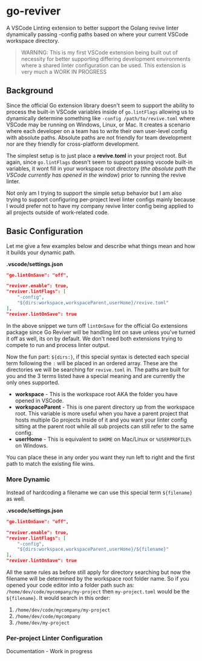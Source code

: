 # go-reviver
A VSCode Linting extension to better support the Golang revive linter dynamically passing -config paths based on where your current VSCode workspace directory.

> WARNING: This is my first VSCode extension being built out of necessity for better supporting differing development environments where a shared linter configuration can be used.
> This extension is very much a WORK IN PROGRESS

## Background
Since the official Go extension library doesn't seem to support the ability to process the built-in VSCode variables inside of `go.lintFlags` allowing us to dynamically determine something like `-config /path/to/revive.toml` where VSCode may be running on Windows, Linux, or Mac. It creates a scenario where each developer on a team has to write their own user-level config with absolute paths. Absolute paths are not friendly for team development nor are they friendly for cross-platform development.

The simplest setup is to just place a **revive.toml** in your project root. But again, since `go.lintFlags` doesn't seem to support passing vscode built-in variables, it wont fill in your workspace root directory (_the absolute path the VSCode currently has opened in the window_) prior to running the revive linter.

Not only am I trying to support the simple setup behavior but I am also trying to support configuring per-project level linter configs mainly because I would prefer not to have my company revive linter config being applied to all projects outside of work-related code.

## Basic Configuration
Let me give a few examples below and describe what things mean and how it builds your dynamic path.

**.vscode/settings.json**
```json
"go.lintOnSave": "off",

"reviver.enable": true,
"reviver.lintFlags": [
    "-config",
    "${dirs:workspace,workspaceParent,userHome}/revive.toml"
],
"reviver.lintOnSave": true
```

In the above snippet we turn off `lintOnSave` for the official Go extensions package since Go Reviver will be handling lint on save unless you've turned it off as well, its on by default. We don't need both extensions trying to compete to run and process linter output.

Now the fun part: `${dirs:}`, if this special syntax is detected each special term following the `:` will be placed in an ordered array. These are the directories we will be searching for `revive.toml` in. The paths are built for you and the 3 terms listed have a special meaning and are currently the only ones supported.
- **workspace** - This is the workspace root AKA the folder you have opened in VSCode.
- **workspaceParent** - This is one parent directory up from the workspace root. This variable is more useful when you have a parent project that hosts multiple Go projects inside of it and you want your linter config sitting at the parent root while all sub projects can still refer to the same config.
- **userHome** - This is equivalent to `$HOME` on Mac/Linux or `%USERPROFILE%` on Windows.

You can place these in any order you want they run left to right and the first path to match the existing file wins.


### More Dynamic
Instead of hardcoding a filename we can use this special term `${filename}` as well.

**.vscode/settings.json**
```json
"go.lintOnSave": "off",

"reviver.enable": true,
"reviver.lintFlags": [
    "-config",
    "${dirs:workspace,workspaceParent,userHome}/${filename}"
],
"reviver.lintOnSave": true
```

All the same rules as before still apply for directory searching but now the filename will be determined by the workspace root folder name. So if you opened your code editor into a folder path such as: `/home/dev/code/mycompany/my-project` then `my-project.toml` would be the `${filename}`. It would search in this order:

1. `/home/dev/code/mycompany/my-project`
2. `/home/dev/code/mycompany`
3. `/home/dev/my-project`


### Per-project Linter Configuration
Documentation - Work in progress